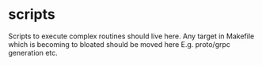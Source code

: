 # scripts

Scripts to execute complex routines should live here. Any target in Makefile which is becoming to bloated should be 
moved here E.g. proto/grpc generation etc.